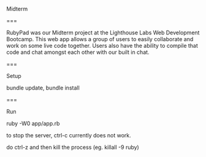 Midterm

===

RubyPad was our Midterm project at the Lighthouse Labs Web Development Bootcamp. This web app allows a group of users to easily collaborate and work on some live code together. Users also have the ability to compile that code and chat amongst each other with our built in chat. 

===

Setup

bundle update, bundle install

===

Run

ruby -W0 app/app.rb

to stop the server, ctrl-c currently does not work.

do ctrl-z and then kill the process (eg. killall -9 ruby)
